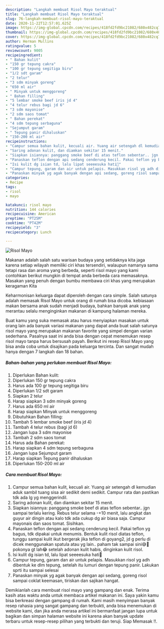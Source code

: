 ```yaml
---
description: "Langkah membuat Risol Mayo teraktual"
title: "Langkah membuat Risol Mayo teraktual"
slug: 76-langkah-membuat-risol-mayo-teraktual
date: 2020-11-22T12:57:01.625Z
image: https://img-global.cpcdn.com/recipes/418fd2fd9bc21082/680x482cq70/risol-mayo-foto-resep-utama.jpg
thumbnail: https://img-global.cpcdn.com/recipes/418fd2fd9bc21082/680x482cq70/risol-mayo-foto-resep-utama.jpg
cover: https://img-global.cpcdn.com/recipes/418fd2fd9bc21082/680x482cq70/risol-mayo-foto-resep-utama.jpg
author: Herman Mullins
ratingvalue: 5
reviewcount: 9005
recipeingredient:
- " Bahan kulit"
- "150 gr tepung cakra"
- "100 gr tepung segitiga biru"
- "1/2 sdt garam"
- "2 telur"
- "3 sdm minyak goreng"
- "650 ml air"
- " Minyak untuk menggoreng"
- " Bahan filling"
- "5 lembar smoke beef iris jd 4"
- "4 telur rebus bagi jd 6"
- "3 sdm mayonise"
- "2 sdm saos tomat"
- " Bahan perekat"
- "4 sdm tepung serbaguna"
- "Sejumput garam"
- " Tepung panir dihaluskan"
- "150-200 ml air"
recipeinstructions:
- "Campur semua bahan kulit, kecuali air. Yuang air setengah dl kemudian aduk sambil tuang sisa air sedikit demi sedikit. Campur rata dan pastikan tdk ada lg yg menggerindil."
- "Saring adonan kulit, dan diamkan sekitar 15 menit."
- "Siapkan isiannya: panggang smoke beef di atas teflon sebentar.. jgn sampai terlalu kering. Rebus telur selama -+10 menit, lalu angkat dan guyur air dingin atau kalo tdk ada cukup dg air biasa saja. Campur mayonais dan saos tomat. Sisihkan."
- "Panaskan teflon dengan api sedang cenderung kecil. Pakai teflon yg bagus, tdk dipakai untuk menumis. Bentuk kulit risol diatas teflon, tunggu sampai kulit ikut bergerak jika teflon di goyang2, jd g perlu di dicek menggunakan spatula atau yg lain.. paham tak sampai sini😅🤭 pokonya gt lah😂 setelah adonan kulit habis, dinginkan kulit risol."
- "Isi kulit dg isian td, lalu lipat seeeesuka hati🤭"
- "Campur tepung, garam dan air untuk pelapis. Masukkan risol yg adh dibentuk ke dlm tepung, setelah itu lumuri dengan tepung panir. Lakukan sprti itu sampai selesai"
- "Panaskan minyak yg agak banyak dengan api sedang, goreng risol sampai coklat keemasan, tiriskan dan sajikan hangat."
categories:
- Recipe
tags:
- risol
- mayo

katakunci: risol mayo 
nutrition: 144 calories
recipecuisine: American
preptime: "PT25M"
cooktime: "PT42M"
recipeyield: "3"
recipecategory: Lunch

---
```



![Risol Mayo](https://img-global.cpcdn.com/recipes/418fd2fd9bc21082/680x482cq70/risol-mayo-foto-resep-utama.jpg)

Makanan adalah salah satu warisan budaya yang setidaknya kita jaga karena setiap wilayah memiliki ciri khas tersendiri, walaupun namanya sama tetapi rasa dan aroma yang berbeda, seperti risol mayo yang kami contohkan berikut mungkin di tempat anda berbeda cara memasaknya. Masakan yang penuh dengan bumbu membawa ciri khas yang merupakan keragaman Kita

Keharmonisan keluarga dapat diperoleh dengan cara simple. Salah satunya adalah memasak Risol Mayo untuk orang di rumah bisa dicoba. kebiasaan makan bersama anak sudah menjadi budaya, bahkan banyak anak yang merantau selalu menginginkan makanan di kampung halaman mereka.



Buat kamu yang suka memasak atau harus menyiapkan masakan untuk orang lain ada banyak variasi makanan yang dapat anda buat salah satunya risol mayo yang merupakan makanan favorite yang simpel dengan varian sederhana. Pasalnya saat ini anda bisa dengan cepat menemukan resep risol mayo tanpa harus bersusah payah.
Berikut ini resep Risol Mayo yang bisa anda coba untuk disajikan pada keluarga tercinta. Dan sangat mudah hanya dengan 7 langkah dan 18 bahan.


<!--inarticleads1-->

##### Bahan-bahan yang perlukan membuat Risol Mayo:

1. Diperlukan  Bahan kulit:
1. Diperlukan 150 gr tepung cakra
1. Harus ada 100 gr tepung segitiga biru
1. Diperlukan 1/2 sdt garam
1. Siapkan 2 telur
1. Harap siapkan 3 sdm minyak goreng
1. Harus ada 650 ml air
1. Harap siapkan  Minyak untuk menggoreng
1. Dibutuhkan  Bahan filling:
1. Tambah 5 lembar smoke beef (iris jd 4)
1. Tambah 4 telur rebus (bagi jd 6)
1. Jangan lupa 3 sdm mayonise
1. Tambah 2 sdm saos tomat
1. Harus ada  Bahan perekat:
1. Harap siapkan 4 sdm tepung serbaguna
1. Jangan lupa Sejumput garam
1. Harap siapkan  Tepung panir dihaluskan
1. Diperlukan 150-200 ml air




<!--inarticleads2-->

##### Cara membuat  Risol Mayo:

1. Campur semua bahan kulit, kecuali air. Yuang air setengah dl kemudian aduk sambil tuang sisa air sedikit demi sedikit. Campur rata dan pastikan tdk ada lg yg menggerindil.
1. Saring adonan kulit, dan diamkan sekitar 15 menit.
1. Siapkan isiannya: panggang smoke beef di atas teflon sebentar.. jgn sampai terlalu kering. Rebus telur selama -+10 menit, lalu angkat dan guyur air dingin atau kalo tdk ada cukup dg air biasa saja. Campur mayonais dan saos tomat. Sisihkan.
1. Panaskan teflon dengan api sedang cenderung kecil. Pakai teflon yg bagus, tdk dipakai untuk menumis. Bentuk kulit risol diatas teflon, tunggu sampai kulit ikut bergerak jika teflon di goyang2, jd g perlu di dicek menggunakan spatula atau yg lain.. paham tak sampai sini😅🤭 pokonya gt lah😂 setelah adonan kulit habis, dinginkan kulit risol.
1. Isi kulit dg isian td, lalu lipat seeeesuka hati🤭
1. Campur tepung, garam dan air untuk pelapis. Masukkan risol yg adh dibentuk ke dlm tepung, setelah itu lumuri dengan tepung panir. Lakukan sprti itu sampai selesai
1. Panaskan minyak yg agak banyak dengan api sedang, goreng risol sampai coklat keemasan, tiriskan dan sajikan hangat.




Demikianlah cara membuat risol mayo yang gampang dan enak. Terima kasih atas waktu anda untuk membaca artikel makanan ini. Saya yakin kamu bisa berkreasi dengan gampang di rumah. Kami masih menyimpan banyak resep rahasia yang sangat gampang dan terbukti, anda bisa menemukan di website kami, dan jika anda merasa artikel ini bermanfaat jangan lupa untuk bagikan dan simpan halaman website ini karena akan banyak update terbaru untuk resep-resep pilihan yang terbukti dan teruji. Siap Memasak !!. 

